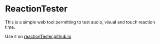 # ReactionTester
This is a simple web tool permitting to test audio, visual and touch reaction time.

Use it on [reactionTester.github.io](https://reactionTester.github.io)
